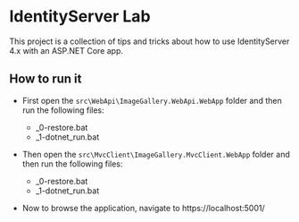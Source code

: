 IdentityServer Lab
==========================

This project is a collection of tips and tricks about how to use IdentityServer 4.x with an ASP.NET Core app.


How to run it
-------------
- First open the `src\WebApi\ImageGallery.WebApi.WebApp` folder and then run the following files:
  - _0-restore.bat
  - _1-dotnet_run.bat

- Then open the `src\MvcClient\ImageGallery.MvcClient.WebApp` folder and then run the following files:
  - _0-restore.bat
  - _1-dotnet_run.bat

- Now to browse the application, navigate to https://localhost:5001/
